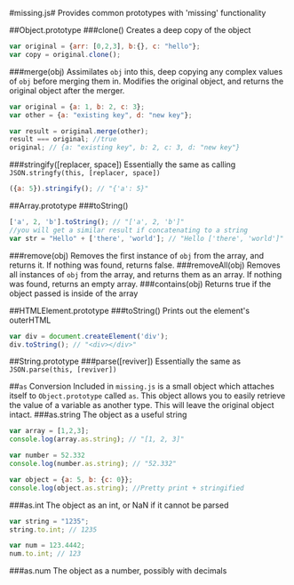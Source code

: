 #missing.js#
Provides common prototypes with 'missing' functionality

##Object.prototype
###clone()
Creates a deep copy of the object
```js
var original = {arr: [0,2,3], b:{}, c: "hello"};
var copy = original.clone();
```
###merge(obj)
Assimilates `obj` into this, deep copying any complex values of `obj` before merging them in.
Modifies the original object, and returns the original object after the merger.
```js
var original = {a: 1, b: 2, c: 3};
var other = {a: "existing key", d: "new key"};

var result = original.merge(other);
result === original; //true
original; // {a: "existing key", b: 2, c: 3, d: "new key"}
```

###stringify([replacer, space])
Essentially the same as calling `JSON.stringfy(this, [replacer, space])`
```js
({a: 5}).stringify(); // "{'a': 5}"
```

##Array.prototype
###toString()
```js
['a', 2, 'b'].toString(); // "['a', 2, 'b']"
//you will get a similar result if concatenating to a string
var str = "Hello" + ['there', 'world']; // "Hello ['there', 'world']"
```
###remove(obj)
Removes the first instance of `obj` from the array, and returns it. If nothing was found, returns false.
###removeAll(obj)
Removes all instances of `obj` from the array, and returns them as an array. If nothing was found, returns an empty array.
###contains(obj)
Returns true if the object passed is inside of the array

##HTMLElement.prototype
###toString()
Prints out the element's outerHTML
```js
var div = document.createElement('div');
div.toString(); // "<div></div>"
```

##String.prototype 
###parse([reviver])
Essentially the same as `JSON.parse(this, [reviver])`

##`as` Conversion
Included in `missing.js` is a small object which attaches itself to `Object.prototype` called `as`.
This object allows you to easily retrieve the value of a variable as another type. This will leave the original
object intact.
###as.string
The object as a useful string
```js
var array = [1,2,3];
console.log(array.as.string); // "[1, 2, 3]"

var number = 52.332
console.log(number.as.string); // "52.332"

var object = {a: 5, b: {c: 0}};
console.log(object.as.string); //Pretty print + stringified
```
###as.int
The object as an int, or NaN if it cannot be parsed
```js
var string = "1235";
string.to.int; // 1235

var num = 123.4442;
num.to.int; // 123
```
###as.num
The object as a number, possibly with decimals
